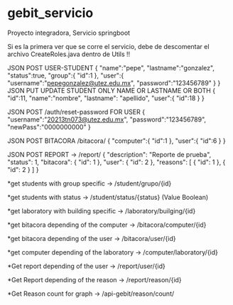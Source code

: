 # gebit_servicio
Proyecto integradora, Servicio springboot

Si es la primera ver que se corre el servicio, debe de descomentar el archivo CreateRoles.java dentro de Utils !!


JSON POST USER-STUDENT 
{
    "name":"pepe",
    "lastname":"gonzalez",
    "status":true,
    "group":{
        "id":1
    },
    "user":{
        "username":"pepegonzalez@utez.edu.mx",
        "password":"123456789"
    }
}
JSON PUT UPDATE STUDENT ONLY NAME OR LASTNAME OR BOTH
{
    "id":11,
    "name":"nombre",
    "lastname": "apellido",
    "user":{
        "id":18
    }
}

JSON POST /auth/reset-password FOR USER 
{
    "username":"20213tn073@utez.edu.mx",
    "password":"123456789",
    "newPass":"0000000000"
 }
 
 JSON POST BITACORA /bitacora/
 {
    "computer":{
        "id":1
    },
    "user":{
        "id":6
    }
}

JSON POST REPORT -> /report/
{
    "description": "Reporte de prueba",
    "status": 1,
    "bitacora": {
        "id": 1
    },
    "user": {
        "id": 2
    },
    "reasons": [
        {
            "id": 1
        },
        {
            "id": 2
        }
    ]
}




*get students with group specific -> /student/grupo/{id} 


*get students with status -> /student/status/{status} (Value Boolean)  


*get laboratory with building specific -> /laboratory/builging/{id}

*get bitacora depending of the computer -> /bitacora/computer/{id} 

*get bitacora depending of the user -> /bitacora/user/{id}

*get computer depending of the laboratory -> /computer/laboratory/{id}

*Get report depending of the user -> /report/user/{id}

*Get Report depending of the reason -> /report/reason/{id}

*Get Reason count for graph -> /api-gebit/reason/count/
